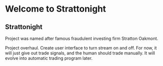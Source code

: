 # Welcome to Strattonight

## Strattonight

Project was named after famous fraudulent investing firm Stratton Oakmont. 

Project overhaul. Create user interface to turn stream on and off. 
For now, it will just give out trade signals, and the human should trade manually.
It will evolve into automatic trading program later.